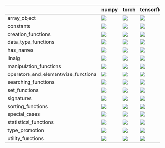 |                                     | numpy                                                                                                                                                                  | torch                                                                                                                                                                  | tensorflow                                                                                                                                                             | jax                                                                                                                                                                    |
|:------------------------------------|:-----------------------------------------------------------------------------------------------------------------------------------------------------------------------|:-----------------------------------------------------------------------------------------------------------------------------------------------------------------------|:-----------------------------------------------------------------------------------------------------------------------------------------------------------------------|:-----------------------------------------------------------------------------------------------------------------------------------------------------------------------|
| array_object                        | <a href="https://github.com/unifyai/ivy/actions/runs/4135493084" rel="noopener noreferrer" target="_blank"><img src=https://img.shields.io/badge/-success-success></a> | <a href="https://github.com/unifyai/ivy/actions/runs/4135493084" rel="noopener noreferrer" target="_blank"><img src=https://img.shields.io/badge/-success-success></a> | <a href="https://github.com/unifyai/ivy/actions/runs/4135493084" rel="noopener noreferrer" target="_blank"><img src=https://img.shields.io/badge/-failure-red></a>     | <a href="https://github.com/unifyai/ivy/actions/runs/4135493084" rel="noopener noreferrer" target="_blank"><img src=https://img.shields.io/badge/-success-success></a> |
| constants                           | <a href="https://github.com/unifyai/ivy/actions/runs/4135493084" rel="noopener noreferrer" target="_blank"><img src=https://img.shields.io/badge/-success-success></a> | <a href="https://github.com/unifyai/ivy/actions/runs/4135493084" rel="noopener noreferrer" target="_blank"><img src=https://img.shields.io/badge/-success-success></a> | <a href="https://github.com/unifyai/ivy/actions/runs/4135493084" rel="noopener noreferrer" target="_blank"><img src=https://img.shields.io/badge/-success-success></a> | <a href="https://github.com/unifyai/ivy/actions/runs/4136308245" rel="noopener noreferrer" target="_blank"><img src=https://img.shields.io/badge/-success-success></a> |
| creation_functions                  | <a href="https://github.com/unifyai/ivy/actions/runs/4135493084" rel="noopener noreferrer" target="_blank"><img src=https://img.shields.io/badge/-success-success></a> | <a href="https://github.com/unifyai/ivy/actions/runs/4135493084" rel="noopener noreferrer" target="_blank"><img src=https://img.shields.io/badge/-success-success></a> | <a href="https://github.com/unifyai/ivy/actions/runs/4135493084" rel="noopener noreferrer" target="_blank"><img src=https://img.shields.io/badge/-failure-red></a>     | <a href="https://github.com/unifyai/ivy/actions/runs/4135493084" rel="noopener noreferrer" target="_blank"><img src=https://img.shields.io/badge/-success-success></a> |
| data_type_functions                 | <a href="https://github.com/unifyai/ivy/actions/runs/4135493084" rel="noopener noreferrer" target="_blank"><img src=https://img.shields.io/badge/-success-success></a> | <a href="https://github.com/unifyai/ivy/actions/runs/4135493084" rel="noopener noreferrer" target="_blank"><img src=https://img.shields.io/badge/-success-success></a> | <a href="https://github.com/unifyai/ivy/actions/runs/4135493084" rel="noopener noreferrer" target="_blank"><img src=https://img.shields.io/badge/-failure-red></a>     | <a href="https://github.com/unifyai/ivy/actions/runs/4135493084" rel="noopener noreferrer" target="_blank"><img src=https://img.shields.io/badge/-success-success></a> |
| has_names                           | <a href="https://github.com/unifyai/ivy/actions/runs/4135493084" rel="noopener noreferrer" target="_blank"><img src=https://img.shields.io/badge/-success-success></a> | <a href="https://github.com/unifyai/ivy/actions/runs/4135493084" rel="noopener noreferrer" target="_blank"><img src=https://img.shields.io/badge/-success-success></a> | <a href="https://github.com/unifyai/ivy/actions/runs/4135493084" rel="noopener noreferrer" target="_blank"><img src=https://img.shields.io/badge/-success-success></a> | <a href="https://github.com/unifyai/ivy/actions/runs/4135493084" rel="noopener noreferrer" target="_blank"><img src=https://img.shields.io/badge/-success-success></a> |
| linalg                              | <a href="https://github.com/unifyai/ivy/actions/runs/4135493084" rel="noopener noreferrer" target="_blank"><img src=https://img.shields.io/badge/-success-success></a> | <a href="https://github.com/unifyai/ivy/actions/runs/4135493084" rel="noopener noreferrer" target="_blank"><img src=https://img.shields.io/badge/-success-success></a> | <a href="https://github.com/unifyai/ivy/actions/runs/4135493084" rel="noopener noreferrer" target="_blank"><img src=https://img.shields.io/badge/-failure-red></a>     | <a href="https://github.com/unifyai/ivy/actions/runs/4135493084" rel="noopener noreferrer" target="_blank"><img src=https://img.shields.io/badge/-failure-red></a>     |
| manipulation_functions              | <a href="https://github.com/unifyai/ivy/actions/runs/4135493084" rel="noopener noreferrer" target="_blank"><img src=https://img.shields.io/badge/-success-success></a> | <a href="https://github.com/unifyai/ivy/actions/runs/4135493084" rel="noopener noreferrer" target="_blank"><img src=https://img.shields.io/badge/-success-success></a> | <a href="https://github.com/unifyai/ivy/actions/runs/4135493084" rel="noopener noreferrer" target="_blank"><img src=https://img.shields.io/badge/-failure-red></a>     | <a href="https://github.com/unifyai/ivy/actions/runs/4135493084" rel="noopener noreferrer" target="_blank"><img src=https://img.shields.io/badge/-success-success></a> |
| operators_and_elementwise_functions | <a href="https://github.com/unifyai/ivy/actions/runs/4135493084" rel="noopener noreferrer" target="_blank"><img src=https://img.shields.io/badge/-success-success></a> | <a href="https://github.com/unifyai/ivy/actions/runs/4135493084" rel="noopener noreferrer" target="_blank"><img src=https://img.shields.io/badge/-success-success></a> | <a href="https://github.com/unifyai/ivy/actions/runs/4135493084" rel="noopener noreferrer" target="_blank"><img src=https://img.shields.io/badge/-failure-red></a>     | <a href="https://github.com/unifyai/ivy/actions/runs/4135493084" rel="noopener noreferrer" target="_blank"><img src=https://img.shields.io/badge/-success-success></a> |
| searching_functions                 | <a href="https://github.com/unifyai/ivy/actions/runs/4135493084" rel="noopener noreferrer" target="_blank"><img src=https://img.shields.io/badge/-success-success></a> | <a href="https://github.com/unifyai/ivy/actions/runs/4135493084" rel="noopener noreferrer" target="_blank"><img src=https://img.shields.io/badge/-success-success></a> | <a href="https://github.com/unifyai/ivy/actions/runs/4135493084" rel="noopener noreferrer" target="_blank"><img src=https://img.shields.io/badge/-failure-red></a>     | <a href="https://github.com/unifyai/ivy/actions/runs/4135493084" rel="noopener noreferrer" target="_blank"><img src=https://img.shields.io/badge/-success-success></a> |
| set_functions                       | <a href="https://github.com/unifyai/ivy/actions/runs/4135493084" rel="noopener noreferrer" target="_blank"><img src=https://img.shields.io/badge/-success-success></a> | <a href="https://github.com/unifyai/ivy/actions/runs/4135493084" rel="noopener noreferrer" target="_blank"><img src=https://img.shields.io/badge/-success-success></a> | <a href="https://github.com/unifyai/ivy/actions/runs/4135493084" rel="noopener noreferrer" target="_blank"><img src=https://img.shields.io/badge/-success-success></a> | <a href="https://github.com/unifyai/ivy/actions/runs/4135493084" rel="noopener noreferrer" target="_blank"><img src=https://img.shields.io/badge/-success-success></a> |
| signatures                          | <a href="https://github.com/unifyai/ivy/actions/runs/4135493084" rel="noopener noreferrer" target="_blank"><img src=https://img.shields.io/badge/-success-success></a> | <a href="https://github.com/unifyai/ivy/actions/runs/4135493084" rel="noopener noreferrer" target="_blank"><img src=https://img.shields.io/badge/-success-success></a> | <a href="https://github.com/unifyai/ivy/actions/runs/4135493084" rel="noopener noreferrer" target="_blank"><img src=https://img.shields.io/badge/-success-success></a> | <a href="https://github.com/unifyai/ivy/actions/runs/4135493084" rel="noopener noreferrer" target="_blank"><img src=https://img.shields.io/badge/-success-success></a> |
| sorting_functions                   | <a href="https://github.com/unifyai/ivy/actions/runs/4135493084" rel="noopener noreferrer" target="_blank"><img src=https://img.shields.io/badge/-success-success></a> | <a href="https://github.com/unifyai/ivy/actions/runs/4135493084" rel="noopener noreferrer" target="_blank"><img src=https://img.shields.io/badge/-success-success></a> | <a href="https://github.com/unifyai/ivy/actions/runs/4135493084" rel="noopener noreferrer" target="_blank"><img src=https://img.shields.io/badge/-failure-red></a>     | <a href="https://github.com/unifyai/ivy/actions/runs/4135493084" rel="noopener noreferrer" target="_blank"><img src=https://img.shields.io/badge/-success-success></a> |
| special_cases                       | <a href="https://github.com/unifyai/ivy/actions/runs/4135493084" rel="noopener noreferrer" target="_blank"><img src=https://img.shields.io/badge/-success-success></a> | <a href="https://github.com/unifyai/ivy/actions/runs/4135493084" rel="noopener noreferrer" target="_blank"><img src=https://img.shields.io/badge/-success-success></a> | <a href="https://github.com/unifyai/ivy/actions/runs/4135493084" rel="noopener noreferrer" target="_blank"><img src=https://img.shields.io/badge/-failure-red></a>     | <a href="https://github.com/unifyai/ivy/actions/runs/4135493084" rel="noopener noreferrer" target="_blank"><img src=https://img.shields.io/badge/-success-success></a> |
| statistical_functions               | <a href="https://github.com/unifyai/ivy/actions/runs/4135493084" rel="noopener noreferrer" target="_blank"><img src=https://img.shields.io/badge/-success-success></a> | <a href="https://github.com/unifyai/ivy/actions/runs/4135493084" rel="noopener noreferrer" target="_blank"><img src=https://img.shields.io/badge/-success-success></a> | <a href="https://github.com/unifyai/ivy/actions/runs/4135493084" rel="noopener noreferrer" target="_blank"><img src=https://img.shields.io/badge/-failure-red></a>     | <a href="https://github.com/unifyai/ivy/actions/runs/4135493084" rel="noopener noreferrer" target="_blank"><img src=https://img.shields.io/badge/-success-success></a> |
| type_promotion                      | <a href="https://github.com/unifyai/ivy/actions/runs/4135493084" rel="noopener noreferrer" target="_blank"><img src=https://img.shields.io/badge/-success-success></a> | <a href="https://github.com/unifyai/ivy/actions/runs/4135493084" rel="noopener noreferrer" target="_blank"><img src=https://img.shields.io/badge/-success-success></a> | <a href="https://github.com/unifyai/ivy/actions/runs/4135493084" rel="noopener noreferrer" target="_blank"><img src=https://img.shields.io/badge/-failure-red></a>     | <a href="https://github.com/unifyai/ivy/actions/runs/4135493084" rel="noopener noreferrer" target="_blank"><img src=https://img.shields.io/badge/-success-success></a> |
| utility_functions                   | <a href="https://github.com/unifyai/ivy/actions/runs/4136308245" rel="noopener noreferrer" target="_blank"><img src=https://img.shields.io/badge/-success-success></a> | <a href="https://github.com/unifyai/ivy/actions/runs/4135493084" rel="noopener noreferrer" target="_blank"><img src=https://img.shields.io/badge/-success-success></a> | <a href="https://github.com/unifyai/ivy/actions/runs/4135493084" rel="noopener noreferrer" target="_blank"><img src=https://img.shields.io/badge/-failure-red></a>     | <a href="https://github.com/unifyai/ivy/actions/runs/4135493084" rel="noopener noreferrer" target="_blank"><img src=https://img.shields.io/badge/-success-success></a> |
